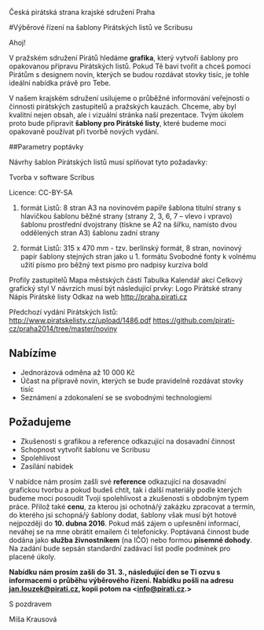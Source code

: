Česká pirátská strana
krajské sdružení Praha

#Výběrové řízení na šablony Pirátských listů ve Scribusu

Ahoj!

V pražském sdružení Pirátů hledáme **grafika**, který vytvoří šablony pro opakovanou přípravu Pirátských listů. Pokud Tě baví tvořit a chceš pomoci Pirátům s designem novin, kterých se budou rozdávat stovky tisíc, je tohle ideální nabídka právě pro Tebe.

V našem krajském sdružení usilujeme o průběžné informování veřejnosti o činnosti pirátských zastupitelů a pražských kauzách. Chceme, aby byl kvalitní nejen obsah, ale i vizuální stránka naší prezentace. Tvým úkolem proto bude připravit **šablony pro Pirátské listy**, které budeme moci opakovaně používat při tvorbě nových vydání. 

##Parametry poptávky

Návrhy šablon Pirátských listů musí splňovat tyto požadavky:

  Tvorba v software Scribus
  
  Licence: CC-BY-SA
  
  1. formát Listů: 8 stran A3 na novinovém papíře
    šablona titulní strany s hlavičkou
    šablonu běžné strany (strany 2, 3, 6, 7 – vlevo i vpravo)
    šablonu prostřední dvojstrany (tiskne se A2 na šířku, namísto dvou oddělených stran A3)
    šablonu zadní strany

  2. formát Listů: 315 x 470 mm - tzv. berlínský formát, 8 stran, novinový papír
    šablony stejných stran jako u 1. formátu
    Svobodné fonty k volnému užití
    písmo pro běžný text
    písmo pro nadpisy
    kurzíva
    bold

  Profily zastupitelů
  Mapa městských částí
  Tabulka
  Kalendář akcí
  Celkový grafický styl
  V návrzích musí být následující prvky:
  Logo Pirátské strany
  Nápis Pirátské listy
  Odkaz na web http://praha.pirati.cz

Předchozí vydání Pirátských listů: <http://www.piratskelisty.cz/upload/1486.pdf>
<https://github.com/pirati-cz/praha2014/tree/master/noviny> 

## Nabízíme

- Jednorázová odměna až 10 000 Kč
- Účast na přípravě novin, kterých se bude pravidelně rozdávat stovky tisíc
- Seznámení a zdokonalení se se svobodnými technologiemi
  
## Požadujeme

- Zkušenosti s grafikou a reference odkazující na dosavadní činnost
- Schopnost vytvořit šablonu ve Scribusu
- Spolehlivost
- Zasílání nabídek
  
V nabídce nám prosím zašli své **reference** odkazující na dosavadní grafickou tvorbu a  pokud budeš chtít, tak i další materiály podle kterých budeme moci posoudit Tvoji spolehlivost a zkušenosti s obdobným typem práce. Přilož také **cenu**, za kterou jsi ochotná/ý zakázku zpracovat a termín, do kterého jsi schopná/ý šablony dodat, šablony však musí být hotové nejpozději do **10. dubna 2016**. Pokud máš zájem o upřesnění informací, neváhej se na mne obrátit emailem či telefonicky.
Poptávaná činnost bude dodána jako **služba živnostníkem** (na IČO) nebo formou **písemné dohody**. Na zadání bude sepsán standardní zadávací list podle podmínek pro placené úkoly. 

**Nabídku nám prosím zašli do 31. 3., následující den se Ti ozvu s informacemi o průběhu výběrového řízení. Nabídku pošli na adresu <jan.louzek@pirati.cz>, kopii potom na <info@pirati.cz.>**

S pozdravem

Míša Krausová
